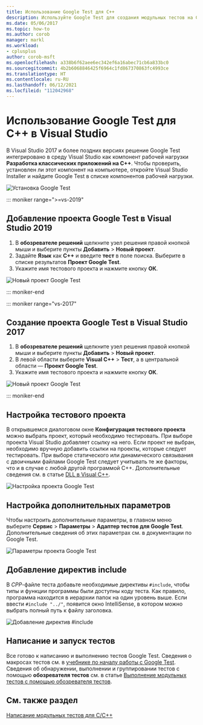 ```yaml
---
title: Использование Google Test для C++
description: Используйте Google Test для создания модульных тестов на C++ в Visual Studio.
ms.date: 05/06/2017
ms.topic: how-to
ms.author: corob
manager: markl
ms.workload:
- cplusplus
author: corob-msft
ms.openlocfilehash: a338b6f62aee6ec342ef6a16abec71cb6a833bc0
ms.sourcegitcommit: 4b2b6068846425f6964c1fd867370863fc4993ce
ms.translationtype: HT
ms.contentlocale: ru-RU
ms.lasthandoff: 06/12/2021
ms.locfileid: "112042968"
---
```

# <a name="how-to-use-google-test-for-c-in-visual-studio"></a>Использование Google Test для C++ в Visual Studio

В Visual Studio 2017 и более поздних версиях решение Google Test интегрировано в среду Visual Studio как компонент рабочей нагрузки **Разработка классических приложений на C++**. Чтобы проверить, установлен ли этот компонент на компьютере, откройте Visual Studio Installer и найдите Google Test в списке компонентов рабочей нагрузки.

![Установка Google Test](media/cpp-google-component.png)

::: moniker range=">=vs-2019"

## <a name="add-a-google-test-project-in-visual-studio-2019"></a>Добавление проекта Google Test в Visual Studio 2019

1. В **обозревателе решений** щелкните узел решения правой кнопкой мыши и выберите пункты **Добавить** > **Новый проект**.
2. Задайте **Язык** как **C++** и введите **тест** в поле поиска. Выберите в списке результатов **Проект Google Test**.
3. Укажите имя тестового проекта и нажмите кнопку **ОК**.

![Новый проект Google Test](media/vs-2019/cpp-gtest-new-project-vs2019.png)

::: moniker-end

::: moniker range="vs-2017"

## <a name="add-a-google-test-project-in-visual-studio-2017"></a>Создание проекта Google Test в Visual Studio 2017

1. В **обозревателе решений** щелкните узел решения правой кнопкой мыши и выберите пункты **Добавить** > **Новый проект**.
2. В левой области выберите **Visual C++** > **Тест**, а в центральной области — **Проект Google Test**.
3. Укажите имя тестового проекта и нажмите кнопку **ОК**.

![Новый проект Google Test](media/cpp-gtest-new-project.png)

::: moniker-end

## <a name="configure-the-test-project"></a>Настройка тестового проекта

В открывшемся диалоговом окне **Конфигурация тестового проекта** можно выбрать проект, который необходимо тестировать. При выборе проекта Visual Studio добавляет ссылку на него. Если проект не выбран, необходимо вручную добавить ссылки на проекты, которые следует тестировать. При выборе статического или динамического связывания с двоичными файлами Google Test следует учитывать те же факторы, что и в случае с любой другой программой C++. Дополнительные сведения см. в статье [DLL в Visual C++](/cpp/build/dlls-in-visual-cpp).

![Настройка проекта Google Test](media/cpp-gtest-config.png)

## <a name="set-additional-options"></a>Настройка дополнительных параметров

Чтобы настроить дополнительные параметры, в главном меню выберите **Сервис** > **Параметры** > **Адаптер тестов для Google Test**. Дополнительные сведения об этих параметрах см. в документации по Google Test.

![Параметры проекта Google Test](media/cpp-gtest-settings.png)

## <a name="add-include-directives"></a>Добавление директив include

В *CPP*-файле теста добавьте необходимые директивы `#include`, чтобы типы и функции программы были доступны коду теста. Как правило, программа находится в иерархии папок на один уровень выше. Если ввести `#include "../"`, появится окно IntelliSense, в котором можно выбрать полный путь к файлу заголовка.

![Добавление директив #include](media/cpp-gtest-includes.png)

## <a name="write-and-run-tests"></a>Написание и запуск тестов

Все готово к написанию и выполнению тестов Google Test. Сведения о макросах тестов см. в [учебнике по началу работы с Google Test](https://github.com/google/googletest/blob/master/docs/primer.md). Сведения об обнаружении, выполнении и группировании тестов с помощью **обозревателя тестов** см. в статье [Выполнение модульных тестов с помощью обозревателя тестов](run-unit-tests-with-test-explorer.md).

## <a name="see-also"></a>См. также раздел

[Написание модульных тестов для C/C++](writing-unit-tests-for-c-cpp.md)
